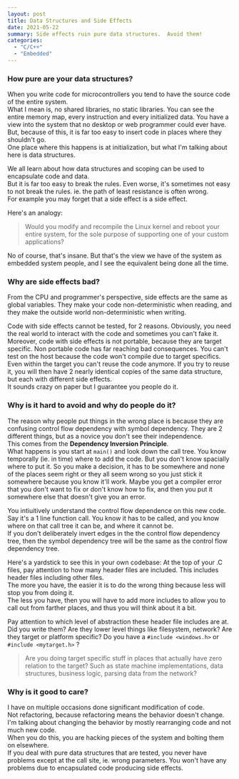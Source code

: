 ```yaml
---
layout: post
title: Data Structures and Side Effects
date: 2021-05-22
summary: Side effects ruin pure data structures.  Avoid them!
categories:
  - "C/C++"
  - "Embedded"
---
```


### How pure are your data structures?

When you write code for microcontrollers you tend to have the source code of the entire system.  
What I mean is, no shared libraries, no static libraries.  You can see the entire memory map,
every instruction and every initialized data.  You have a view into the system that no desktop or web programmer
could ever have.    
But, because of this, it is far too easy to insert code in places where they shouldn't go.  
One place where this happens is at initialization, but what I'm talking about here is data structures.  
  
We all learn about how data structures and scoping can be used to encapsulate code and data.  
But it is far too easy to break the rules.  Even worse, it's sometimes not easy to not break the rules.
ie. the path of least resistance is often wrong.  
For example you may forget that a side effect is a side effect.  
  
Here's an analogy:  

>  Would you modify and recompile the Linux kernel and reboot your entire system,
> for the sole purpose of supporting one of your custom applications?  
  
No of course, that's insane.  But that's the view we have of the system as embedded system people,
and I see the equivalent being done all the time.  

  
### Why are side effects bad?  
  
From the CPU and programmer's perspective, side effects are the same as global variables.
They make your code non-deterministic when reading,
and they make the outside world non-deterministic when writing.  

Code with side effects cannot be tested, for 2 reasons.
Obviously, you need the real world to interact with the code and sometimes you can't fake it.  
Moreover, code with side effects is not portable, because they are target specific.
Non portable code has far reaching bad consequences.
You can't test on the host because the code won't compile due to target specifics.
Even within the target you can't reuse the code anymore.
If you try to reuse it, you will then have 2 nearly identical copies of the same data structure, but each with different side effects.  
It sounds crazy on paper but I guarantee you people do it.  

### Why is it hard to avoid and why do people do it?
  
The reason why people put things in the wrong place is because they are confusing
control flow dependency with symbol dependency.  They are 2 different things, but as a novice you don't see their independence.  
This comes from the __Dependency Inversion Principle__.  
What happens is you start at `main()` and look down the call tree.  You know temporally (ie. in time)
where to add the code.  But you don't know spacially where to put it.  So you make a decision,
it has to be somewhere and none of the places seem right or they all seem wrong so you just stick it somewhere
because you know it'll work.  Maybe you get a compiler error that you don't want to fix or don't know how to fix,
and then you put it somewhere else that doesn't give  you an error.  
  
You intiuitively understand the control flow dependence on this new code.  Say it's a 1 line function call.
You know it has to be called, and you know where on that call tree it can be, and where it cannot be.  
If you don't deliberately invert edges in the the control flow dependency tree, then the symbol dependency tree will be the same as the control flow dependency tree.  
  
Here's a yardstick to see this in your own codebase:
At the top of your .C files, pay attention to how many header files are included.
This includes header files including other files.  
The more you have, the easier it is to do the wrong thing because less will stop you from doing it.  
The less you have, then you will have to add more includes to allow you to call out from farther places,
and thus you will think about it a bit.  
  
Pay attention to which level of abstraction these header file includes are at.  
Did you write them?  Are they lower level things like filesystem, network?
Are they target or platform specific?  Do you have a `#include <windows.h>` or `#include <mytarget.h>` ?  
  
> Are you doing target specific stuff in places that actually have zero relation to the target?
> Such as state machine implementations, data structures, business logic, parsing data from the network?  


### Why is it good to care?
  
I have on multiple occasions done significant modification of code.  
Not refactoring, because refactoring means the behavior doesn't change.
I'm talking about changing the behavior by mostly rearranging code and not much new code.  
When you do this, you are hacking pieces of the system and bolting them on elsewhere.  
If you deal with pure data structures that are tested, you never have problems except at the call site,
ie. wrong parameters.  You won't have any problems due to encapsulated code producing side effects.



